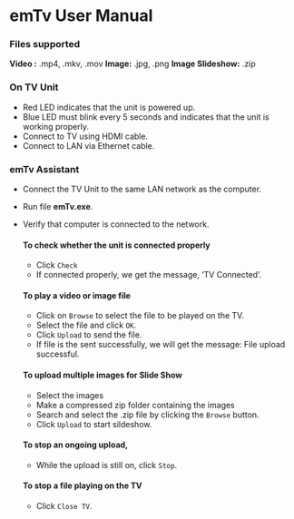 # emTv User Manual
### Files supported
**Video :** .mp4, .mkv, .mov
**Image:** .jpg, .png
**Image Slideshow:** .zip

### On TV Unit
* Red LED indicates that the unit is powered up.
* Blue LED must blink every 5 seconds and indicates that the unit is working properly.
* Connect to TV using HDMI cable.
* Connect to LAN via Ethernet cable.

### emTv Assistant
* Connect the TV Unit to the same LAN network as the computer.
* Run file **emTv.exe**.
* Verify that computer is connected to the network.

    #### To check whether the unit is connected properly
    * Click `Check`
    * If connected properly, we get the message, ‘TV Connected’.

    #### To play a video or image file
    * Click on `Browse` to select the file to be played on the TV.
    * Select the file and click `OK`.
    * Click `Upload` to send the file. 
    * If file is the sent successfully, we will get the message: File upload successful.

    #### To upload multiple images for Slide Show
    
    * Select the images
    * Make a compressed zip folder containing the images
    * Search and select the .zip file by clicking the `Browse` button.
    * Click `Upload` to start sildeshow.

    #### To stop an ongoing upload, 
    * While the upload is still on, click `Stop`.

    #### To stop a file playing on the TV
    * Click `Close TV`.